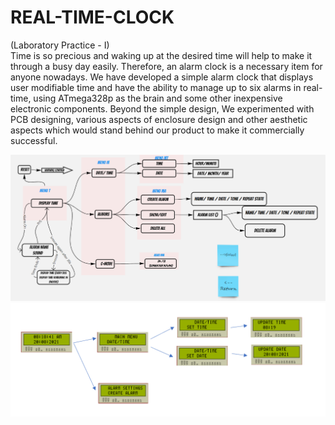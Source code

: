 # REAL-TIME-CLOCK 
(Laboratory Practice - I)
<br>
Time is so precious and waking up at the desired time will help to make it through a busy day easily. Therefore, an alarm clock is a necessary item for anyone nowadays. We have developed a simple alarm clock that displays user modifiable time and have the ability
to manage up to six alarms in real-time, using ATmega328p as the brain and some other inexpensive electronic components. Beyond the simple design, We experimented with PCB designing, various aspects of enclosure
design and other aesthetic aspects which would stand behind our product to make it commercially successful.

![Flow Diagram](./Report/Images/flow.png)
<br>
![Flow Diagram : Display](./Report/Images/flow2.png)
